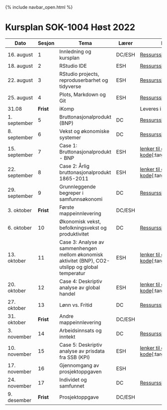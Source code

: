 {% include navbar_open.html %}
#  Kursplan SOK-1004 Høst 2022

|Dato| Sesjon <img width=80/>   | Tema                                                              | Lærer  | Ressurser <img width=200/>  |
|--------|----------------|----------------------------------------------------------------------|-----------|--------------------------------------|
|16. august|1   | Innledning og kursplan                        | DC/ESH       | [Ressursside](ressurser_F1.md){:target='_blank_'}  |
|18. august|2  | RStudio IDE  | ESH | [Ressursside](ressurser_F2.md){:target='_blank_'} |
|22. august|3   | RStudio projects, reproduserbarhet og tidyverse  |ESH     | [Ressursside](ressurser_F3.md){:target='_blank_'}  |
|25. august|4    | Plots, Markdown og Git | ESH| [Ressursside](ressurser_F4.md){:target='_blank_'} |
|31.08|**Frist**| iKomp|  | Leveres i Canvas LENKE|
|1. september|5   | Bruttonasjonalprodukt (BNP)    | DC       | [Ressursside](ressurser_F5.md){:target='_blank_'}  |
|8. september|6     | Vekst og økonomiske systemer  | DC | [Ressursside](ressurser_F6.md){:target='_blank_'}   |
|15. september|7 | Case 1: Bruttonasjonalprodukt - BNP | ESH       | [lenker til case og R kode](lenker_til_case_og_R_kode.md){:target='_blank_'} |
|22. september|8   | Case 2: Årlig bruttonasjonalprodukt 1865-2011  |ESH |  [lenker til case og R kode](lenker_til_case_og_R_kode.md){:target='_blank_'} |
|29. september|9    | Grunnleggende begreper i samfunnsøkonomi           | DC | [Ressursside](ressurser_F9.md){:target='_blank_'}   |
|3. oktober|**Frist**    | Første mappeinnlevering        | DC/ESH |    |
|6. oktober|10   | Økonomisk vekst, befolkningsvekst og produktivitet | DC | [Ressursside](ressurser_F10.md){:target='_blank_'}   |
|13. oktober|11  | Case 3: Analyse av sammenhengen mellom økonomisk aktivitet (BNP), CO2-utslipp og global temperatur  |ESH| [lenker til case og R kode](lenker_til_case_og_R_kode.md){:target='_blank_'}  |
|20. oktober|12   | Case 4: Deskriptiv analyse av global handel           | ESH | [lenker til case og R kode](lenker_til_case_og_R_kode.md){:target='_blank_'} |
|27. oktober|13 | Lønn vs. Fritid  | DC | [Ressursside](ressurser_F13.md){:target='_blank_'}   | 
|31. oktober|**Frist**    | Andre mappeinnlevering        | DC/ESH |    |
|3. november |14  | Arbeidsinnsats og inntekt  | DC         | [Ressursside](ressurser_F14.md){:target='_blank_'}   |
|10. november |15    | Case 5: Deskriptiv analyse av prisdata fra SSB (KPI)   |ESH | [lenker til case og R kode](lenker_til_case_og_R_kode.md){:target='_blank_'} | 
|17. november |16   | Gjennomgang av prosjektoppgaven      | ESH       |   |
|24. november|17  | Individet og samfunnet        | DC         | [Ressursside](ressurser_F17.md){:target='_blank_'}  |
|9. desember |**Frist**  | Prosjektoppgave       | DC/ESH         |  |
